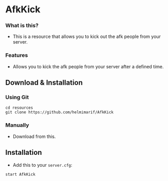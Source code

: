 # AfkKick

### What is this?

* This is a resource that allows you to kick out the afk people from your server.

### Features
- Allows you to kick the afk people from your server after a defined time.

## Download & Installation

### Using Git
```
cd resources
git clone https://github.com/helmimarif/AfkKick
```

### Manually
- Download from this.

## Installation
- Add this to your `server.cfg`:

```
start AfkKick
```
